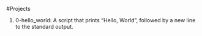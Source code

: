 #Projects
1. 0-hello_world: A script that prints “Hello, World”, followed by a new line to the standard output.
